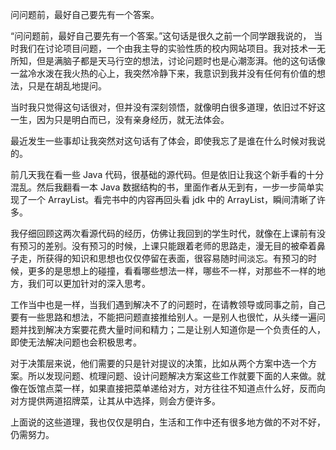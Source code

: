 问问题前，最好自己要先有一个答案。

“问问题前，最好自己要先有一个答案。”这句话是很久之前一个同学跟我说的，
当时我们在讨论项目问题，一个由我主导的实验性质的校内网站项目。我对技术一无所知，但是满脑子都是天马行空的想法，讨论问题时也是心潮澎湃。他的这句话像一盆冷水泼在我火热的心上，我突然冷静下来，我意识到我并没有任何有价值的想法，只是在胡乱地提问。

当时我只觉得这句话很对，但并没有深刻领悟，就像明白很多道理，依旧过不好这一生，因为只是明白而已，没有亲身经历，就无法体会。

最近发生一些事却让我突然对这句话有了体会，即使我忘了是谁在什么时候对我说的。

前几天我在看一些 Java 代码，很基础的源代码。但是依旧让我这个新手看的十分混乱。然后我翻看一本 Java 数据结构的书，里面作者从无到有，一步一步简单实现了一个 ArrayList。看完书中的内容再回头看 jdk 中的 ArrayList，瞬间清晰了许多。

我仔细回顾这两次看源代码的经历，仿佛让我回到的学生时代，就像在上课前有没有预习的差别。没有预习的时候，上课只能跟着老师的思路走，漫无目的被牵着鼻子走，所获得的知识和思想也仅仅停留在表面，很容易随时间淡忘。有预习的时候，更多的是思想上的碰撞，看看哪些想法一样，哪些不一样，对那些不一样的地方，我们可以更加针对的深入思考。

工作当中也是一样，当我们遇到解决不了的问题时，在请教领导或同事之前，自己要有一些思路和想法，不能把问题直接推给别人。一是别人也很忙，从头缕一遍问题并找到解决方案要花费大量时间和精力；二是让别人知道你是一个负责任的人，即使无法解决问题也会积极思考。

对于决策层来说，他们需要的只是针对提议的决策，比如从两个方案中选一个方案。所以发现问题、梳理问题、设计问题解决方案这些工作就要下面的人来做。就像在饭馆点菜一样，如果直接把菜单递给对方，对方往往不知道点什么好，反而向对方提供两道招牌菜，让其从中选择，则会方便许多。

上面说的这些道理，我也仅仅是明白，生活和工作中还有很多地方做的不对不好，仍需努力。